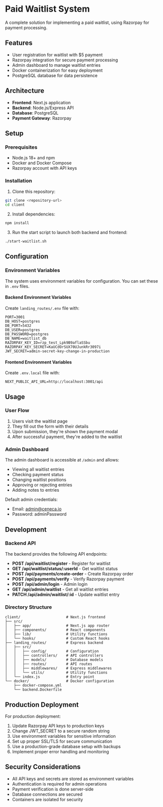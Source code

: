 # Paid Waitlist System

A complete solution for implementing a paid waitlist, using Razorpay for payment processing.

## Features

- User registration for waitlist with $5 payment
- Razorpay integration for secure payment processing
- Admin dashboard to manage waitlist entries
- Docker containerization for easy deployment
- PostgreSQL database for data persistence

## Architecture

- **Frontend**: Next.js application
- **Backend**: Node.js/Express API
- **Database**: PostgreSQL
- **Payment Gateway**: Razorpay

## Setup

### Prerequisites

- Node.js 18+ and npm
- Docker and Docker Compose
- Razorpay account with API keys

### Installation

1. Clone this repository:

```bash
git clone <repository-url>
cd client
```

2. Install dependencies:

```bash
npm install
```

3. Run the start script to launch both backend and frontend:

```bash
./start-waitlist.sh
```

## Configuration

### Environment Variables

The system uses environment variables for configuration. You can set these in `.env` files.

#### Backend Environment Variables

Create `landing_routes/.env` file with:

```
PORT=3001
DB_HOST=postgres
DB_PORT=5432
DB_USER=postgres
DB_PASSWORD=postgres
DB_NAME=waitlist_db
RAZORPAY_KEY_ID=rzp_test_Lpk9B9aflaSSbu
RAZORPAY_KEY_SECRET=KaUCdOrSUX70UJunkRr3097i
JWT_SECRET=admin-secret-key-change-in-production
```

#### Frontend Environment Variables

Create `.env.local` file with:

```
NEXT_PUBLIC_API_URL=http://localhost:3001/api
```

## Usage

### User Flow

1. Users visit the waitlist page
2. They fill out the form with their details
3. Upon submission, they're shown the payment modal
4. After successful payment, they're added to the waitlist

### Admin Dashboard

The admin dashboard is accessible at `/admin` and allows:

- Viewing all waitlist entries
- Checking payment status
- Changing waitlist positions
- Approving or rejecting entries
- Adding notes to entries

Default admin credentials:
- Email: admin@ceneca.io
- Password: adminPassword

## Development

### Backend API

The backend provides the following API endpoints:

- **POST /api/waitlist/register** - Register for waitlist
- **GET /api/waitlist/status/:userId** - Get waitlist status
- **POST /api/payments/create-order** - Create Razorpay order
- **POST /api/payments/verify** - Verify Razorpay payment
- **POST /api/admin/login** - Admin login
- **GET /api/admin/waitlist** - Get all waitlist entries
- **PATCH /api/admin/waitlist/:id** - Update waitlist entry

### Directory Structure

```
client/                     # Next.js frontend
├── src/
│   ├── app/                # Next.js app router
│   ├── components/         # React components
│   ├── lib/                # Utility functions
│   └── hooks/              # Custom React hooks
├── landing_routes/         # Express backend
│   ├── src/
│   │   ├── config/         # Configuration
│   │   ├── controllers/    # API controllers
│   │   ├── models/         # Database models
│   │   ├── routes/         # API routes
│   │   ├── middlewares/    # Express middlewares
│   │   └── utils/          # Utility functions
│   └── index.js            # Entry point
└── docker/                 # Docker configuration
    ├── docker-compose.yml
    └── backend.Dockerfile
```

## Production Deployment

For production deployment:

1. Update Razorpay API keys to production keys
2. Change JWT_SECRET to a secure random string
3. Use environment variables for sensitive information
4. Set up proper SSL/TLS for secure communication
5. Use a production-grade database setup with backups
6. Implement proper error handling and monitoring

## Security Considerations

- All API keys and secrets are stored as environment variables
- Authentication is required for admin operations
- Payment verification is done server-side
- Database connections are secured
- Containers are isolated for security 